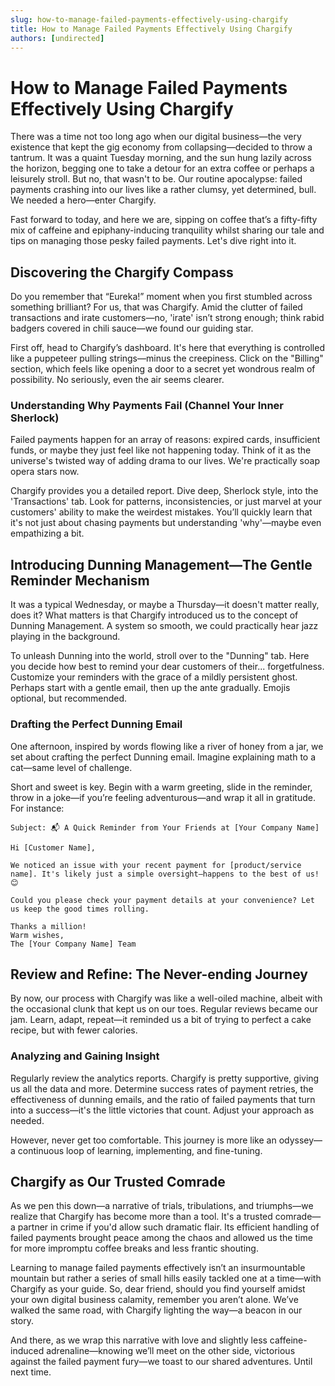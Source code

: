 ```yaml
---
slug: how-to-manage-failed-payments-effectively-using-chargify
title: How to Manage Failed Payments Effectively Using Chargify
authors: [undirected]
---
```



# How to Manage Failed Payments Effectively Using Chargify

There was a time not too long ago when our digital business—the very existence that kept the gig economy from collapsing—decided to throw a tantrum. It was a quaint Tuesday morning, and the sun hung lazily across the horizon, begging one to take a detour for an extra coffee or perhaps a leisurely stroll. But no, that wasn't to be. Our routine apocalypse: failed payments crashing into our lives like a rather clumsy, yet determined, bull. We needed a hero—enter Chargify.

Fast forward to today, and here we are, sipping on coffee that’s a fifty-fifty mix of caffeine and epiphany-inducing tranquility whilst sharing our tale and tips on managing those pesky failed payments. Let's dive right into it.

## Discovering the Chargify Compass

Do you remember that “Eureka!” moment when you first stumbled across something brilliant? For us, that was Chargify. Amid the clutter of failed transactions and irate customers—no, 'irate' isn’t strong enough; think rabid badgers covered in chili sauce—we found our guiding star.

First off, head to Chargify’s dashboard. It's here that everything is controlled like a puppeteer pulling strings—minus the creepiness. Click on the "Billing" section, which feels like opening a door to a secret yet wondrous realm of possibility. No seriously, even the air seems clearer.

### Understanding Why Payments Fail (Channel Your Inner Sherlock)

Failed payments happen for an array of reasons: expired cards, insufficient funds, or maybe they just feel like not happening today. Think of it as the universe's twisted way of adding drama to our lives. We're practically soap opera stars now.

Chargify provides you a detailed report. Dive deep, Sherlock style, into the 'Transactions' tab. Look for patterns, inconsistencies, or just marvel at your customers' ability to make the weirdest mistakes. You’ll quickly learn that it's not just about chasing payments but understanding 'why'—maybe even empathizing a bit. 

## Introducing Dunning Management—The Gentle Reminder Mechanism

It was a typical Wednesday, or maybe a Thursday—it doesn't matter really, does it? What matters is that Chargify introduced us to the concept of Dunning Management. A system so smooth, we could practically hear jazz playing in the background.

To unleash Dunning into the world, stroll over to the "Dunning" tab. Here you decide how best to remind your dear customers of their... forgetfulness. Customize your reminders with the grace of a mildly persistent ghost. Perhaps start with a gentle email, then up the ante gradually. Emojis optional, but recommended.

### Drafting the Perfect Dunning Email

One afternoon, inspired by words flowing like a river of honey from a jar, we set about crafting the perfect Dunning email. Imagine explaining math to a cat—same level of challenge.

Short and sweet is key. Begin with a warm greeting, slide in the reminder, throw in a joke—if you’re feeling adventurous—and wrap it all in gratitude. For instance:

```
Subject: 📬 A Quick Reminder from Your Friends at [Your Company Name]

Hi [Customer Name],

We noticed an issue with your recent payment for [product/service name]. It's likely just a simple oversight—happens to the best of us! 😊

Could you please check your payment details at your convenience? Let us keep the good times rolling.

Thanks a million! 
Warm wishes, 
The [Your Company Name] Team
```

## Review and Refine: The Never-ending Journey

By now, our process with Chargify was like a well-oiled machine, albeit with the occasional clunk that kept us on our toes. Regular reviews became our jam. Learn, adapt, repeat—it reminded us a bit of trying to perfect a cake recipe, but with fewer calories. 

### Analyzing and Gaining Insight

Regularly review the analytics reports. Chargify is pretty supportive, giving us all the data and more. Determine success rates of payment retries, the effectiveness of dunning emails, and the ratio of failed payments that turn into a success—it's the little victories that count. Adjust your approach as needed. 

However, never get too comfortable. This journey is more like an odyssey—a continuous loop of learning, implementing, and fine-tuning.

## Chargify as Our Trusted Comrade

As we pen this down—a narrative of trials, tribulations, and triumphs—we realize that Chargify has become more than a tool. It's a trusted comrade—a partner in crime if you'd allow such dramatic flair. Its efficient handling of failed payments brought peace among the chaos and allowed us the time for more impromptu coffee breaks and less frantic shouting.

Learning to manage failed payments effectively isn’t an insurmountable mountain but rather a series of small hills easily tackled one at a time—with Chargify as your guide. So, dear friend, should you find yourself amidst your own digital business calamity, remember you aren’t alone. We’ve walked the same road, with Chargify lighting the way—a beacon in our story.

And there, as we wrap this narrative with love and slightly less caffeine-induced adrenaline—knowing we’ll meet on the other side, victorious against the failed payment fury—we toast to our shared adventures. Until next time.